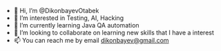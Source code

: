 - 👋 Hi, I’m @DikonbayevOtabek
- 👀 I’m interested in Testing, AI, Hacking
- 🌱 I’m currently learning Java QA automation
- 💞️ I’m looking to collaborate on learning new skills that I have a interest
- 📫 You can reach me by email dikonbayev@gmail.com

<!---
DikonbayevOtabek/DikonbayevOtabek is a ✨ special ✨ repository because its `README.md` (this file) appears on your GitHub profile.
You can click the Preview link to take a look at your changes.
--->
